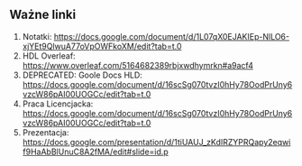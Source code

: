 ## Ważne linki
1. Notatki: https://docs.google.com/document/d/1L07qX0EJAKIEp-NlLO6-xjYEt9QlwuA77oVpOWFkoXM/edit?tab=t.0
2. HDL Overleaf: https://www.overleaf.com/5164682389rbjxwdhymrkn#a9acf4
3. DEPRECATED: Goole Docs HLD: https://docs.google.com/document/d/16scSg070tvzI0hHy78OodPrUny6vzcW86pAI00UOGCc/edit?tab=t.0
4. Praca Licencjacka: https://docs.google.com/document/d/16scSg070tvzI0hHy78OodPrUny6vzcW86pAI00UOGCc/edit?tab=t.0
5. Prezentacja: https://docs.google.com/presentation/d/1tiUAUJ_zKdIRZYPRQapy2eqwif9HaAbBlUnuC8A2fMA/edit#slide=id.p
